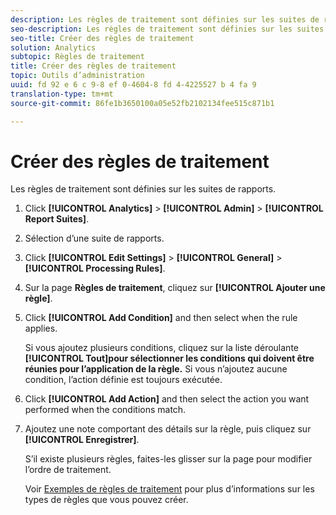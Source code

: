 ```yaml
---
description: Les règles de traitement sont définies sur les suites de rapports.
seo-description: Les règles de traitement sont définies sur les suites de rapports.
seo-title: Créer des règles de traitement
solution: Analytics
subtopic: Règles de traitement
title: Créer des règles de traitement
topic: Outils d’administration
uuid: fd 92 e 6 c 9-8 ef 0-4604-8 fd 4-4225527 b 4 fa 9
translation-type: tm+mt
source-git-commit: 86fe1b3650100a05e52fb2102134fee515c871b1

---
```



# Créer des règles de traitement

Les règles de traitement sont définies sur les suites de rapports.

1. Click **[!UICONTROL Analytics]** &gt; **[!UICONTROL Admin]** &gt; **[!UICONTROL Report Suites]**.
1. Sélection d’une suite de rapports.
1. Click **[!UICONTROL Edit Settings]** &gt; **[!UICONTROL General]** &gt; **[!UICONTROL Processing Rules]**.
1. Sur la page **Règles de traitement**, cliquez sur **[!UICONTROL Ajouter une règle]**.
1. Click **[!UICONTROL Add Condition]** and then select when the rule applies.

   Si vous ajoutez plusieurs conditions, cliquez sur la liste déroulante **[!UICONTROL Tout]pour sélectionner les conditions qui doivent être réunies pour l’application de la règle.** Si vous n’ajoutez aucune condition, l’action définie est toujours exécutée.

1. Click **[!UICONTROL Add Action]** and then select the action you want performed when the conditions match.
1. Ajoutez une note comportant des détails sur la règle, puis cliquez sur **[!UICONTROL Enregistrer]**.

   S’il existe plusieurs règles, faites-les glisser sur la page pour modifier l’ordre de traitement.

   Voir [Exemples de règles de traitement](../../../../admin/admin/c-processing-rules/processing-rules-examples/processing-rules-examples.md#concept_92527719A66849058108300DAE8A506B) pour plus d’informations sur les types de règles que vous pouvez créer.
